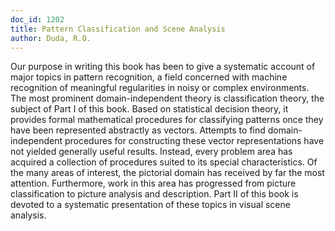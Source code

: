 ```yaml
---
doc_id: 1202
title: Pattern Classification and Scene Analysis
author: Duda, R.O.
---
```


Our purpose in writing this book has been to give a systematic account of
major topics in pattern recognition, a field concerned with machine recognition
of meaningful regularities in noisy or complex environments.
  The most prominent domain-independent theory is classification theory, the
subject of Part I of this book.  Based on statistical decision theory, it
provides formal mathematical procedures for classifying patterns once they
have been represented abstractly as vectors.
  Attempts to find domain-independent procedures for constructing these
vector representations have not yielded generally useful results.  Instead,
every problem area has acquired a collection of procedures suited to its
special characteristics.  Of the many areas of interest, the pictorial domain
has received by far the most attention.  Furthermore, work in this area has
progressed from picture classification to picture analysis and description.
Part II of this book is devoted to a systematic presentation of these topics
in visual scene analysis.